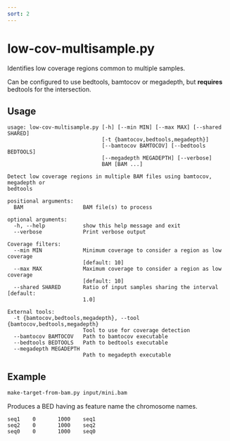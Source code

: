 ```yaml
---
sort: 2
---
```


# low-cov-multisample.py

Identifies low coverage regions common to multiple samples.

Can be configured to use bedtools, bamtocov or megadepth, but
**requires** bedtools for the intersection.

## Usage

```text
usage: low-cov-multisample.py [-h] [--min MIN] [--max MAX] [--shared SHARED]
                              [-t {bamtocov,bedtools,megadepth}]
                              [--bamtocov BAMTOCOV] [--bedtools BEDTOOLS]
                              [--megadepth MEGADEPTH] [--verbose]
                              BAM [BAM ...]

Detect low coverage regions in multiple BAM files using bamtocov, megadepth or
bedtools

positional arguments:
  BAM                   BAM file(s) to process

optional arguments:
  -h, --help            show this help message and exit
  --verbose             Print verbose output

Coverage filters:
  --min MIN             Minimum coverage to consider a region as low coverage
                        [default: 10]
  --max MAX             Maximum coverage to consider a region as low coverage
                        [default: 10]
  --shared SHARED       Ratio of input samples sharing the interval [default:
                        1.0]

External tools:
  -t {bamtocov,bedtools,megadepth}, --tool {bamtocov,bedtools,megadepth}
                        Tool to use for coverage detection
  --bamtocov BAMTOCOV   Path to bamtocov executable
  --bedtools BEDTOOLS   Path to bedtools executable
  --megadepth MEGADEPTH
                        Path to megadepth executable
```

## Example

```bash
make-target-from-bam.py input/mini.bam  
```

Produces a BED having as feature name the chromosome names.

```text
seq1    0       1000    seq1
seq2    0       1000    seq2
seq0    0       1000    seq0
```
